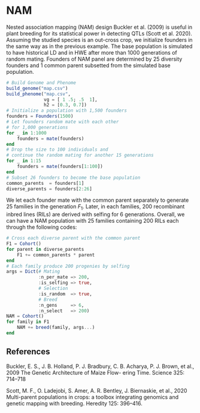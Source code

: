 # NAM
Nested association mapping (NAM) design  Buckler et al. (2009) is useful in plant breeding for its statistical power in detecting QTLs (Scott et al. 2020). Assuming the studied species is an out-cross crop, we initialize founders in the same way as in the previous example. The base population is simulated to have historical LD and in HWE after more than 1000 generations of random mating. Founders of NAM panel are determined by 25 diversity founders and 1 common parent subsetted from the simulated base population.
```julia
# Build Genome and Phenome
build_genome("map.csv")
build_phenome("map.csv",
              vg = [ 1 .5; .5  1],
              h2 = [0.3, 0.7])
# Initialize a population with 1,500 founders
founders = Founders(1500)
# Let founders random mate with each other
# for 1,000 generations 
for _ in 1:1000
    founders = mate(founders)
end
# Drop the size to 100 individuals and
# continue the random mating for another 15 generations
for _ in 1:15
    founders = mate(founders[1:100])
end
# Subset 26 founders to become the base population
common_parents  = founders[1]
diverse_parents = founders[2:26]
```

We let each founder mate with the common parent separately to generate 25 families in the generation $F_1$. Later, in each families, 200 recombinant inbred lines (RILs) are derived with selfing for 6 generations. Overall, we can have a NAM population with 25 families containing 200 RILs each through the following codes:
```julia
# Cross each diverse parent with the common parent
F1 = Cohort()
for parent in diverse_parents
    F1 += common_parents * parent
end
# Each family produce 200 progenies by selfing
args = Dict(# Mating
            :n_per_mate => 200,
            :is_selfing => true,
            # Selection
            :is_random  => true,
            # Breed
            :n_gens     => 6,
            :n_select   => 200)
NAM = Cohort()
for family in F1
    NAM += breed(family, args...)
end
```

## References
Buckler, E. S., J. B. Holland, P. J. Bradbury, C. B. Acharya, P. J. Brown, et al., 2009 The Genetic Architecture of Maize Flow- ering Time. Science 325: 714–718

Scott, M. F., O. Ladejobi, S. Amer, A. R. Bentley, J. Biernaskie, et al., 2020 Multi-parent populations in crops: a toolbox integrating genomics and genetic mapping with breeding. Heredity 125: 396–416.

